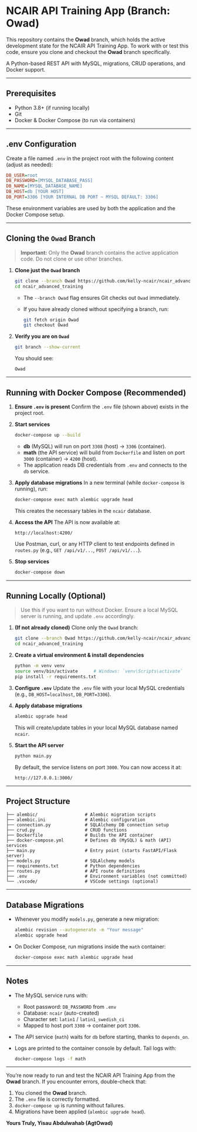 
# NCAIR API Training App (Branch: Owad)

This repository contains the **Owad** branch, which holds the active development state for the NCAIR API Training App. To work with or test this code, ensure you clone and checkout the **Owad** branch specifically.

A Python-based REST API with MySQL, migrations, CRUD operations, and Docker support.

---

## Prerequisites

* Python 3.8+ (if running locally)
* Git
* Docker & Docker Compose (to run via containers)

---

## .env Configuration

Create a file named `.env` in the project root with the following content (adjust as needed):

```ini
DB_USER=root
DB_PASSWORD=[MYSQL_DATABASE_PASS]
DB_NAME=[MYSQL_DATABASE_NAME]
DB_HOST=db [YOUR HOST]
DB_PORT=3306 [YOUR INTERNAL DB PORT ~ MYSQL DEFAULT: 3306]
```

These environment variables are used by both the application and the Docker Compose setup.

---

## Cloning the `Owad` Branch

> **Important:** Only the **Owad** branch contains the active application code. Do not clone or use other branches.

1. **Clone just the `Owad` branch**

   ```bash
   git clone --branch Owad https://github.com/kelly-ncair/ncair_advanced_training.git
   cd ncair_advanced_training
   ```

   * The `--branch Owad` flag ensures Git checks out `Owad` immediately.
   * If you have already cloned without specifying a branch, run:

     ```bash
     git fetch origin Owad
     git checkout Owad
     ```

2. **Verify you are on `Owad`**

   ```bash
   git branch --show-current
   ```

   You should see:

   ```
   Owad
   ```

---

## Running with Docker Compose (Recommended)

1. **Ensure `.env` is present**
   Confirm the `.env` file (shown above) exists in the project root.

2. **Start services**

   ```bash
   docker-compose up --build
   ```

   * **db** (MySQL) will run on port `3308` (host) → `3306` (container).
   * **math** (the API service) will build from `Dockerfile` and listen on port `3000` (container) → `4200` (host).
   * The application reads DB credentials from `.env` and connects to the `db` service.

3. **Apply database migrations**
   In a new terminal (while `docker-compose` is running), run:

   ```bash
   docker-compose exec math alembic upgrade head
   ```

   This creates the necessary tables in the `ncair` database.

4. **Access the API**
   The API is now available at:

   ```
   http://localhost:4200/
   ```

   Use Postman, curl, or any HTTP client to test endpoints defined in `routes.py` (e.g., `GET /api/v1/...`, `POST /api/v1/...`).

5. **Stop services**

   ```bash
   docker-compose down
   ```

---

## Running Locally (Optional)

> Use this if you want to run without Docker. Ensure a local MySQL server is running, and update `.env` accordingly.

1. **(If not already cloned)** Clone only the `Owad` branch:

   ```bash
   git clone --branch Owad https://github.com/kelly-ncair/ncair_advanced_training.git
   cd ncair_advanced_training
   ```

2. **Create a virtual environment & install dependencies**

   ```bash
   python -m venv venv
   source venv/bin/activate      # Windows: `venv\Scripts\activate`
   pip install -r requirements.txt
   ```

3. **Configure `.env`**
   Update the `.env` file with your local MySQL credentials (e.g., `DB_HOST=localhost`, `DB_PORT=3306`).

4. **Apply database migrations**

   ```bash
   alembic upgrade head
   ```

   This will create/update tables in your local MySQL database named `ncair`.

5. **Start the API server**

   ```bash
   python main.py
   ```

   By default, the service listens on port `3000`. You can now access it at:

   ```
   http://127.0.0.1:3000/
   ```

---

## Project Structure

```
├── alembic/                  # Alembic migration scripts
├── alembic.ini               # Alembic configuration
├── connection.py             # SQLAlchemy DB connection setup
├── crud.py                   # CRUD functions
├── Dockerfile                # Builds the API container
├── docker-compose.yml        # Defines db (MySQL) & math (API) services
├── main.py                   # Entry point (starts FastAPI/Flask server)
├── models.py                 # SQLAlchemy models
├── requirements.txt          # Python dependencies
├── routes.py                 # API route definitions
├── .env                      # Environment variables (not committed)
└── .vscode/                  # VSCode settings (optional)
```

---

## Database Migrations

* Whenever you modify `models.py`, generate a new migration:

  ```bash
  alembic revision --autogenerate -m "Your message"
  alembic upgrade head
  ```
* On Docker Compose, run migrations inside the `math` container:

  ```bash
  docker-compose exec math alembic upgrade head
  ```

---

## Notes

* The MySQL service runs with:

  * Root password: `DB_PASSWORD` from `.env`
  * Database: `ncair` (auto-created)
  * Character set: `latin1` / `latin1_swedish_ci`
  * Mapped to host port `3308` → container port `3306`.
* The API service (`math`) waits for `db` before starting, thanks to `depends_on`.
* Logs are printed to the container console by default. Tail logs with:

  ```bash
  docker-compose logs -f math
  ```

---

You’re now ready to run and test the NCAIR API Training App from the **Owad** branch. If you encounter errors, double-check that:

1. You cloned the **Owad** branch.
2. The `.env` file is correctly formatted.
3. `docker-compose up` is running without failures.
4. Migrations have been applied (`alembic upgrade head`).

**Yours Truly, Yisau Abdulwahab (AgtOwad)**
